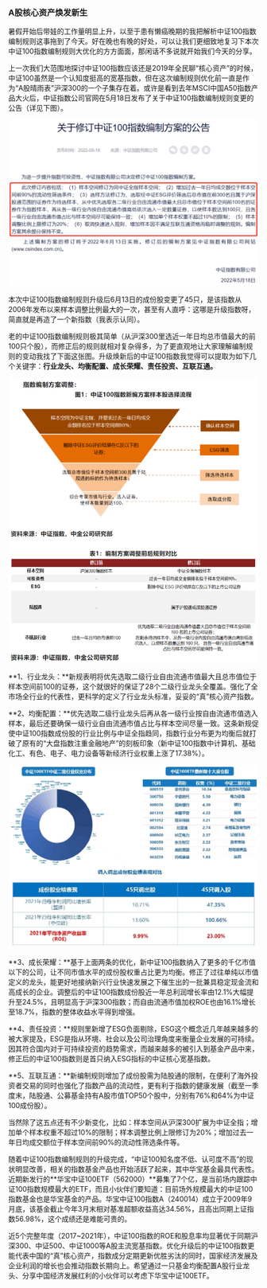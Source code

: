### A股核心资产焕发新生

暑假开始后带娃的工作量明显上升，以至于患有懒癌晚期的我把解析中证100指数编制规则这事拖到了今天。好在晚也有晚的好处，可以让我们更细致地复习下本次中证100指数编制规则大优化的方方面面，那闲话不多说就开始我们今天的分享。

上一次我们大范围地探讨中证100指数应该还是2019年全民聊“核心资产”的时候，中证100虽然是一个认知度挺高的宽基指数，但在这次编制规则优化前一直是作为“A股晴雨表”沪深300的一个子集存在着。或许是看到去年MSCI中国A50指数产品大火后，中证指数公司官网在5月18日发布了关于中证100指数编制规则变更的公告（详见下图）。

![官方公告](../img/hb-zz100-0.png)

本次中证100指数编制规则升级后6月13日的成份股变更了45只，是该指数从2006年发布以来样本调整比例最大的一次，甚至有人直呼：这哪是升级指数呀，简直就是再造了一个新指数（我表示认同）。

老的中证100指数编制规则极其简单（从沪深300里选近一年日均总市值最大的前100只个股），而修正后的规则就相对复杂得多，为了更直观地让大家理解编制规则的变动我找了下面这张图。升级焕新后的中证100指数我觉得可以提取为如下几个关键字：**行业龙头、均衡配置、成长荣耀、责任投资、互联互通。**

![规则变更](../img/hb-zz100-1.png)

**1、行业龙头：**新规表明将优先选取二级行业自由流通市值最大且总市值位于样本空间前100的证券，这个就很好的保证了28个二级行业龙头全覆盖。强化了全市场全行业的代表性，更科学的定义了行业龙头标准，妥妥的“真”核心资产指数。

**2、均衡配置：**优先选取二级行业龙头后再从各一级行业按自由流通市值选入样本，最后还要确保一级行业自由流通市值占比与样本空间尽量一致。这条新规促使中证100指数成份股的行业比例与中证全指趋同，指数行业分布更为均衡后就打破了原有的“大盘指数注重金融地产”的刻板印象（新中证100指数中计算机、基础化工、有色、电子、电力设备等新经济行业权重上涨了17.38%）。

![优化数据](../img/hb-zz100-2.jpg)

**3、成长荣耀：**基于上面两条的优化，新中证100指数纳入了更多的千亿市值以下的公司，让不同市值水平的成份股权重占比更为均衡。修正了过往单纯以市值定义的龙头，能更好地接纳新兴行业快速发展之下催生出的一批兼具稳定现金流和高成长的企业。调整后的中证100指数成份股近一年总利润增长率由12.1%大幅提升至24.5%，且明显高于沪深300指数；而自由流通市值加权ROE也由16.1%增长至18.7%，指数的整体收益水平得到增强。

**4、责任投资：**规则里新增了ESG负面剔除，ESG这个概念近几年越来越多的被大家提及，ESG是指从环境、社会以及公司治理角度来衡量企业发展的可持续。因其符合国内对于可持续投资的趋势需求，而越来越多的被引入到基金产品中来，修正后的中证100指数则是首只纳入ESG指标的中证核心宽基指数。

**5、互联互通：**新编制规则增加了成份股需为陆股通的限制，在便利了海外投资者交易的同时也强化了指数产品的流动性，更有利于指数的健康发展（截至一季度末，陆股通、公募基金持有A股市值TOP50个股中，分别有76%和64%为中证100成份股）。

当然除了这五点还有不少新变化，比如：样本空间从沪深300扩展为中证全指；增加单个样本权重不超过10%的限制；样本调整比例上限修订为20%；增加过去一年日均成交额位于样本空间前90%的流动性筛选条件等。

随着中证100指数编制规则的升级完成，“中证100知名度不低、认可度不高”的现状明显改善，相关的指数基金产品也开始活跃了起来，其中华宝基金最具代表性。近期新发行的**华宝中证100ETF（562000）**募集了7个亿，是当前场内跟踪中证100指数规模最大的ETF，而且小伙伴们要知道：目前场外规模最大的中证100指数基金也是华宝基金的产品。华宝中证100指数A（240014）成立于2009年9月底，该基金截止今年3月末相对基准超额收益高达34.56%，且高出同期上证指数56.98%，这个成绩还是难能可贵的。

近5个完整年度（2017~2021年），中证100指数的ROE和股息率均显著优于同期沪深300、中证500、中证1000等A股主流宽基指数。优化升级后的中证100指数更能代表中国的“真”核心资产，指数成分定期更新优胜劣汰的同时，国家经济发展及企业利润的增长也会推动指数长期向上。希望通过一只基金均衡配置A股行业龙头、分享中国经济发展红利的小伙伴可以考虑下华宝中证100ETF。